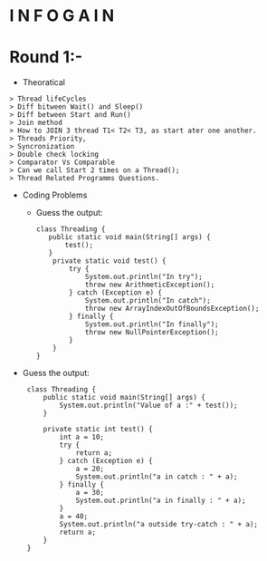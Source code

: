 # I N F O G A I N 


# Round 1:- 

   - Theoratical
 
    > Thread lifeCycles
    > Diff bitween Wait() and Sleep()
    > Diff between Start and Run()
    > Join method
    > How to JOIN 3 thread T1< T2< T3, as start ater one another.
    > Threads Priority,
    > Syncronization
    > Double check locking
    > Comparator Vs Comparable
    > Can we call Start 2 times on a Thread();
    > Thread Related Programms Questions.


  - Coding Problems

    - Guess the output:
      
          class Threading {
             public static void main(String[] args) {
                 test();
             }
              private static void test() {
                  try {
                      System.out.println("In try");
                      throw new ArithmeticException();
                  } catch (Exception e) {
                      System.out.println("In catch");
                      throw new ArrayIndexOutOfBoundsException();
                  } finally {
                      System.out.println("In finally");
                      throw new NullPointerException();
                  }
              }
          }


   - Guess the output:
    
          class Threading {
              public static void main(String[] args) {
                  System.out.println("Value of a :" + test());
              }

              private static int test() {
                  int a = 10;
                  try {
                      return a;
                  } catch (Exception e) {
                      a = 20;
                      System.out.println("a in catch : " + a);
                  } finally {
                      a = 30;
                      System.out.println("a in finally : " + a);
                  }
                  a = 40;
                  System.out.println("a outside try-catch : " + a);
                  return a;
              }
          }

